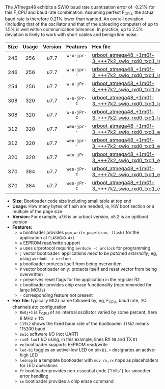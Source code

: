 The ATmega48 exhibits a SWIO baud rate quantisation error of -0.21% for this F_CPU and baud rate combination. Assuming perfect F<sub>CPU</sub>, the actual baud rate is therefore 0.21% lower than wanted. An overall deviation (including that of the oscillator and that of the uploading computer) of up to 1.5% is well within communication tolerance. In practice, up to 2.5% deviation is likely to work with short cables and benign line noise.

|Size|Usage|Version|Features|Hex file|
|:-:|:-:|:-:|:-:|:--|
|246|256|u7.7|`w-u-jpr--`|[urboot_atmega48_+1m0f-3_+++7k2_swio_rxd0_txd1_led+b5.hex](https://raw.githubusercontent.com/stefanrueger/urboot.hex/main/mcus/atmega48/internal_oscillator/fcpu_+1m0f-3/br_+++7k2/urboot_atmega48_+1m0f-3_+++7k2_swio_rxd0_txd1_led+b5.hex)|
|246|256|u7.7|`w-u-jpr--`|[urboot_atmega48_+1m0f-3_+++7k2_swio_rxd0_txd1_lednop.hex](https://raw.githubusercontent.com/stefanrueger/urboot.hex/main/mcus/atmega48/internal_oscillator/fcpu_+1m0f-3/br_+++7k2/urboot_atmega48_+1m0f-3_+++7k2_swio_rxd0_txd1_lednop.hex)|
|254|256|u7.7|`w-u-jPr--`|[urboot_atmega48_+1m0f-3_+++7k2_swio_rxd0_txd1.hex](https://raw.githubusercontent.com/stefanrueger/urboot.hex/main/mcus/atmega48/internal_oscillator/fcpu_+1m0f-3/br_+++7k2/urboot_atmega48_+1m0f-3_+++7k2_swio_rxd0_txd1.hex)|
|308|320|u7.7|`w-u-jPr-c`|[urboot_atmega48_+1m0f-3_+++7k2_swio_rxd0_txd1_led+b5_fr_ce.hex](https://raw.githubusercontent.com/stefanrueger/urboot.hex/main/mcus/atmega48/internal_oscillator/fcpu_+1m0f-3/br_+++7k2/urboot_atmega48_+1m0f-3_+++7k2_swio_rxd0_txd1_led+b5_fr_ce.hex)|
|308|320|u7.7|`w-u-jPr-c`|[urboot_atmega48_+1m0f-3_+++7k2_swio_rxd0_txd1_lednop_fr_ce.hex](https://raw.githubusercontent.com/stefanrueger/urboot.hex/main/mcus/atmega48/internal_oscillator/fcpu_+1m0f-3/br_+++7k2/urboot_atmega48_+1m0f-3_+++7k2_swio_rxd0_txd1_lednop_fr_ce.hex)|
|312|320|u7.7|`weu-jpr--`|[urboot_atmega48_+1m0f-3_+++7k2_swio_rxd0_txd1_ee_led+b5.hex](https://raw.githubusercontent.com/stefanrueger/urboot.hex/main/mcus/atmega48/internal_oscillator/fcpu_+1m0f-3/br_+++7k2/urboot_atmega48_+1m0f-3_+++7k2_swio_rxd0_txd1_ee_led+b5.hex)|
|312|320|u7.7|`weu-jpr--`|[urboot_atmega48_+1m0f-3_+++7k2_swio_rxd0_txd1_ee_lednop.hex](https://raw.githubusercontent.com/stefanrueger/urboot.hex/main/mcus/atmega48/internal_oscillator/fcpu_+1m0f-3/br_+++7k2/urboot_atmega48_+1m0f-3_+++7k2_swio_rxd0_txd1_ee_lednop.hex)|
|320|320|u7.7|`weu-jPr--`|[urboot_atmega48_+1m0f-3_+++7k2_swio_rxd0_txd1_ee.hex](https://raw.githubusercontent.com/stefanrueger/urboot.hex/main/mcus/atmega48/internal_oscillator/fcpu_+1m0f-3/br_+++7k2/urboot_atmega48_+1m0f-3_+++7k2_swio_rxd0_txd1_ee.hex)|
|370|384|u7.7|`weu-jPr-c`|[urboot_atmega48_+1m0f-3_+++7k2_swio_rxd0_txd1_ee_led+b5_fr_ce.hex](https://raw.githubusercontent.com/stefanrueger/urboot.hex/main/mcus/atmega48/internal_oscillator/fcpu_+1m0f-3/br_+++7k2/urboot_atmega48_+1m0f-3_+++7k2_swio_rxd0_txd1_ee_led+b5_fr_ce.hex)|
|370|384|u7.7|`weu-jPr-c`|[urboot_atmega48_+1m0f-3_+++7k2_swio_rxd0_txd1_ee_lednop_fr_ce.hex](https://raw.githubusercontent.com/stefanrueger/urboot.hex/main/mcus/atmega48/internal_oscillator/fcpu_+1m0f-3/br_+++7k2/urboot_atmega48_+1m0f-3_+++7k2_swio_rxd0_txd1_ee_lednop_fr_ce.hex)|

- **Size:** Bootloader code size including small table at top end
- **Usage:** How many bytes of flash are needed, ie, HW boot section or a multiple of the page size
- **Version:** For example, u7.6 is an urboot version, o5.2 is an optiboot version
- **Features:**
  + `w` bootloader provides `pgm_write_page(sram, flash)` for the application at `FLASHEND-4+1`
  + `e` EEPROM read/write support
  + `u` uses urprotocol requiring `avrdude -c urclock` for programming
  + `j` vector bootloader: applications *need to be patched externally*, eg, using `avrdude -c urclock`
  + `p` bootloader protects itself from being overwritten
  + `P` vector bootloader only: protects itself and reset vector from being overwritten
  + `r` preserves reset flags for the application in the register R2
  + `c` bootloader provides chip erase functionality (recommended for large MCUs)
  + `-` corresponding feature not present
- **Hex file:** typically MCU name followed by, eg, F<sub>CPU</sub>, baud rate, I/O channels etc configuration
  + `8m0j+1` is F<sub>CPU</sub> of an internal oscillator varied by some percent, here 8 MHz + 1%
  + `115k2` shows the fixed baud rate of the bootloader: `115k2` means 115200 baud
  + `swio` software I/O (not UART)
  + `rxd0 txd1` I/O using, in this example, lines RX `D0` and TX `D1`
  + `ee` bootloader supports EEPROM read/write
  + `led-b1` toggles an active-low LED on pin `B1`, `+` designates an active-high LED
  + `lednop` is a template bootloader with `mov rx,rx` nops as placeholders for LED operations
  + `fr` bootloader provides non-essential code ("frills") for smoother error handling
  + `ce` bootloader provides a chip erase command
